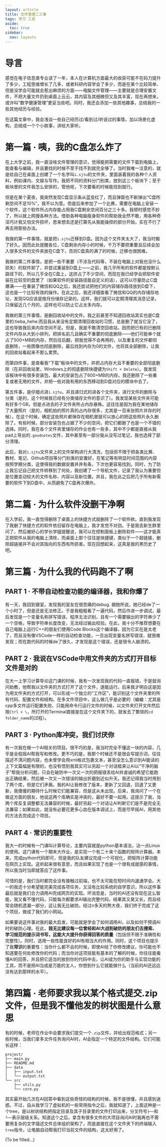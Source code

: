 ```yaml
---
layout: article
title: 文件管理二三事
tags: 学习 工具
aside:
  toc: true
sidebar:
  nav: layouts
---
```


# 导言

感觉在电子信息类专业读了一年，本人在计算机方面最大的收获可能不在码力提升了多少，工程思维增长了几多，或者科研内容学会了多少，而是在某个比较简单、但是没学会可能就会惹出麻烦的方面——电脑文件管理——主要就是合理安置文件，不把大量文件扔到桌面上云云，其内容及其细微但又及其丰富，现在再想来，或许叫“数字健康管理”更妥当些吧。同时，我还会添加一些其他趣事，总结我的一些其他经历与经验。

在这篇文章中，我会浅谈一些自己经历过/看到过/听说过的事情，加以场景化虚构，总结成一个个小故事，讲给大家听。


# 第一篇 · 咦，我的C盘怎么炸了

在上大学之前，我一直没啥文件管理的意识，觉得能把需要的文件下载到电脑上，能查看与编辑，并且要找的时候不至于找不到就完全够了。当时我唯一注意的，就是给自己在桌面上创建了一个名字叫`i.sjtu`的文件夹，里面装着我的各种个人资料，例如课内、文娱与写作。我把不同的资料分门别类，放到这三个板块下；至于板块里的文件我怎么安排的，管他呢，下次要看的时候能找到就行。

但是在某个夏夜，我突然发现C盘显示条从蓝变红了，而且弹窗也不断弹出“C盘所剩空间不足10%”，我不以为意。但是后来参加了一个比赛，需要在电脑上安装一个软件，这个软件所占内存能占用我C盘剩余空间百分之三十多。我顿时感觉不妙了，所以就上网搜各种方法。借助各种电脑瘦身软件的帮助我全然不敢，用各种奇淫巧计我又怕文件损坏，思来想去还是打算先从我能操控的部分开始，实在不行了再去用那些办法。

我做的第一件事情，就是把`i.sjtu`迁移到D盘。因为这个文件夹太大了，我当时搬了好久。因而此处提醒各位，C盘剩余内存小的时候，千万不要把重要且后续会加入很多文件的文件夹放在C盘下，否则C盘真的满了的时候，迁移也很困难。

我做的第二件事情，是把一些不重要（不涉及代码等，不装在电脑上对我也没什么损失）的软件卸了，并尝试重装到D盘上——之前，我几乎所有的软件都是按默认路径下的，所以几乎全在C盘上，这挤占了不少空间，而现在我已经学会把软件安装在比较空的盘里了（如果软件的安装路径能自定义的话），这可以尽量防止C盘爆满——在重装了微信和QQ之后，我还尝试把他们的内容储存路径放到D盘下，这也是一个比较有效的操作。在此之后，我还详细查看了微信和QQ的内存储存地址，发现QQ应该是按月份储存记录的。这样，我们就可以定期清理其消息记录，只保留近几个月的，这样也可以防止它占太多内存。

我做的第三件事情，是删回收站中的文件。我之前甚至不知道回收站其实也是C盘里的:tieba_hehe:而且我从来没有定期清理回收站的习惯，总是删了就当它没了，这也导致我后来内存空间不足。但是，我是不敢清空回收站，因而把已有的已删除文件内存从大到小排列，把排名前几且确实不重要的彻底删除——他们可能单个就占了500+MB的内存，然后往后翻，把我觉得不会再用的，以及重复的文件都彻底删除，一些图像也彻底删除，最后找到内存为0的文件，也将其全部删除，让我的回收站看起来不那么累赘。

而第四件事，是查看我“下载”板块中的文件，并把占内存大且不重要的全部彻底删除（在非回收站里，Windows上的彻底删除快捷键为`Shift + Delete`）。我发现该板块中有很多安装包，最大的安装包占了600+MB的内存。我还删除了一些重复或者无用的文件，并把一些对我有用的东西移动到D盘对应的模块中去了。

第五件事，是仔细点进`i.sjtu`，并且递归式的进各个文件夹，进行文件的删除与分类（是的，这个时候我已经有分类储存文件的意识了）。我发现某些文件夹可能有好多个GB，但是点进去的子文件夹所占内存悬殊。这往往是因为我在某地储存了大量照片（是的，相机拍的照片真的占内存很多，尤其是一百来张照片并存的时候）。在这个时候，确定这些照片都保存在相机里就可以放心的把这些照片永久删除了。有些时候，部分安装包也占据了不少的空间，把它们都删了也是一个不错的选择。同时，我在各个文件夹里储存的作业也有一些多，其中不少都是直接从我pad上导出的`.goodnotes`文件，其中甚至有一部分我从没写过笔记，我也选择了部分清理。

此后，我对`i.sjtu`文件夹上的文件架构进行大清洗，包括但不限于把各类比赛、教材、笔记、Github项目等分门别类的安置好，在笔记等有明显时间范围的内容按照学期分类，这使得我的数据安置井井有条，下次也更容易找到。同时，为了防止我忘记自己把文件转移到了何处，我创建了一个导航文件，记录了我认为重要但是位置变动较大的文件名称、内容以及新位置。并且，我在此之后把几乎所有新需要的软件下到D盘中，从而避免了C盘再次爆炸。


# 第二篇 · 为什么软件没删干净啊

在入学前，我一直觉得删除了桌面上的快捷方式就删除了一个软件欸。直到我发现了我删了快捷方式的软件依旧留存在电脑上，我才发觉不对劲。于是我去新生群里问了，然后被好心的学长学姐提醒说，我可以在控制面板上删除软件——这才能真正把软件从我的电脑上清除，而桌面上那个往往是快捷键，类似于一个超链接，删除超链接并不会对其指向的东西有所损害。现在回想起来，这真是我的黑历史了吧。


# 第三篇 · 为什么我的代码跑不了啊

## PART 1 · 不带自动检查功能的编译器，我和你爆了

有一天，我回到寝室，发现我的室友在很苦痛的debug. 据她所说，她已经de了一个小时了，但是还是无法修正。于是我粗粗看了一遍代码，然后作进一步调试，最后发现是一个变量名称拼写错误，程序无法识别，且有一个需要输出的字符串少了一个空格，导致字符串长度改变，无法经过输出校验。在此，我十分不推荐想要在自己电脑上运行C++的朋友们使用Code Blocks这个编译器，因为它实在是太老了，而且没有像VSCode一样的自动检查功能，一旦出现变量名拼写错误，就很难发现；而在跑代码的时候de了很久，才发现是这个错误，还是很令人崩溃的。

## PART 2 · 我说在VSCode中用文件夹的方式打开目标文件是对的

在大一上学习计算导论这门课的时候，我有一次发现我的代码一直报错，于是就询问助教，他帮我以文件夹的方式打开了这个文件，遂能运行。后来我才明白这是因为用文件夹的方式打开，可以形成一个独立的“工作区”，能识别这个文件夹里的所有代码、配置文件和结构。在多文件项目中，这么做几乎是必要的（蛐蛐：尤其是cpp多文件运行配置失败、只能用命令行运行文件的时候，以文件夹打开文件然后按`Ctrl + \`，所打开的Terminal直接是在这个文件夹下的，就省去了繁琐的`cd folder_name`的过程）。

## PART 3 · Python库冲突，我们讨厌你

有一次我在做一个AI相关的项目。很不巧的是，我当时完全不懂这一块的内容，几乎是全程摇AI帮我写和修改。更不巧的是，我那个时候还不是很会写提示词，往往描述不清问题内容，也未曾学会用xml格式包裹文本，甚至没怎么意识到AI能读的上下文篇幅是有限的，也没有悟到我其实可以另起一个对话框来让AI以“干净的脑子”帮我分析问题，只会在破防中一次又一次的把报错丢给AI并虔诚的希望它能跑出正确结果，然后被一次又一次错误的输出折磨到近似升天。我还记得我当时用到了两个库，但是它们矛盾。我的AI让我修改了版本，更新了又回退，回退了又更新，我傻傻的期待什么时候它们能兼容，但是这从未出现。后来，我询问了一个在做这方面的朋友，他说这两个库确实是冲突的，最好不要一起用。这提示了我，当两个库反复调整都无法兼容的时候，最好另起一个对话让AI判断它们是不是完全无法兼容；如果如此，就没有必要花更多心血在版本调试上，而是尽早摇AI，用其他的方法去完成这个项目。

## PART 4 · 常识的重要性

我大一的时候有一门课叫计算导论，主要内容就是python基本语法，沾一点Linux的使用。这门课有一个期末大作业，是实现一个有二十来个函数的矩阵计算器。本来，完成python代码即可，但是我的队友建议完成一个可视化，把矩阵计算功能在网页上实现。这听起来很有意思，而且如果实现了也是一个很有成就感的事情，所以我当时当即就答应了这件事。

可惜的是，我们当时都完全没有接触过前端，也不太可能在短时间内速通学会。大一的我还十分希望能完美完成各项任务，又没有比较系统的自学意识，所以这件事最后就是我们合力调用AI完成网页的实现。坏消息是，当时的AI还没有现在这么智能，我又看不懂代码，只能每次都要求AI输出完整代码，结果其又臭又长，而且经常会随机遗漏一部分，这让我无比破防。经过n多天的熬大夜，我们终于完成了这个项目，做成了我们的小网站。

如果要说这件事对我的最大启发，可能就是学会了如何调用AI，以及如何干预调AI时的破防心理。在此，**我无比建议每一位曾经和AI大战到破防的朋友们去搜索、学习规范的提示词书写，这能大大提升你获得回答的质量**（包括但不限于准确性和完整性）。同时，选用一些性能良好的AI有相当大的作用。同时，这个项目也提示了我**常识**的重要性：当你什么都不会的时候，即使AI给了你修改建议，你可能也不知道要在何处修改你的代码；而当你对这项技能有基本的了解的时候，你往往能看懂AI的回答，并且把它适当的放到你的代码中去，让AI成为你的助手与实现功能的工具，而不是把AI当成是万能的主人，你想到什么它就能做什么（当前的AI还远远没有达到那样的水平）。


# 第四篇 · 老师要求我以某个格式提交.zip文件，但是我不懂他发的树状图是什么意思

有的时候，老师在作业中会要求我们提交一个`.zip`文件，并给出规范格式；另一些时候，当我们拿多文件任务询问AI时，AI会指定一个特定的文件结构。它们可能长这样：

```tree
project/
├── main.py
├── README.md
├── data
│   ├── input.txt
│   └── output.txt
└── src
    ├── utils.py
    └── core.py
```

其实最开始几次在AI回答中看到这些奇怪的结构的时候，我不是很懂，并且感到迷惑。不过，自从我学习了虚拟机的一些常用指令之后，我就知道了，上面这种是一个tree，是以树状结构把指定目录及其子目录里的文件打印出来，分叉符号`├──`和`└──`表示层级关系。知道这个之后，拿含有很多文件的大项目询问AI时我再也不需要用复杂的文字描述文件总体组织架构了，而是直接在这个文件夹下的终端输入`tree`指令，让电脑自动帮我打印当前文件的结构，这太好用了。

(To be filled...)
